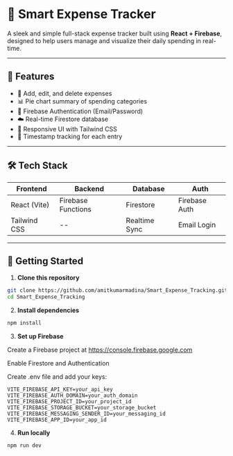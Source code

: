 # 💸 Smart Expense Tracker

A sleek and simple full-stack expense tracker built using **React + Firebase**, designed to help users manage and visualize their daily spending in real-time.

---

## 🔧 Features

- 🧾 Add, edit, and delete expenses
- 📊 Pie chart summary of spending categories
- 🔐 Firebase Authentication (Email/Password)
- ☁️ Real-time Firestore database
- 📱 Responsive UI with Tailwind CSS
- 📅 Timestamp tracking for each entry

---

## 🛠️ Tech Stack

| Frontend       | Backend           | Database      | Auth        |
|----------------|-------------------|---------------|-------------|
| React (Vite)   | Firebase Functions| Firestore     | Firebase Auth |
| Tailwind CSS   | --                | Realtime Sync | Email Login  |

---

## 🚀 Getting Started

1. **Clone this repository**

```bash
git clone https://github.com/amitkumarmadina/Smart_Expense_Tracking.git
cd Smart_Expense_Tracking
```

2. **Install dependencies**

```bash
npm install
```

3. **Set up Firebase**

Create a Firebase project at https://console.firebase.google.com

Enable Firestore and Authentication

Create .env file and add your keys:

```env
VITE_FIREBASE_API_KEY=your_api_key
VITE_FIREBASE_AUTH_DOMAIN=your_auth_domain
VITE_FIREBASE_PROJECT_ID=your_project_id
VITE_FIREBASE_STORAGE_BUCKET=your_storage_bucket
VITE_FIREBASE_MESSAGING_SENDER_ID=your_messaging_id
VITE_FIREBASE_APP_ID=your_app_id

```

4. **Run locally**
```bash
npm run dev
```
